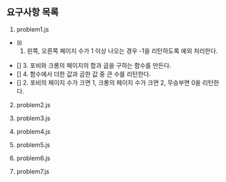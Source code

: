 ## 요구사항 목록

1. problem1.js

- [x] 1. 왼쪽, 오른쪽 페이지 수가 1 이상 나오는 경우 -1을 리턴하도록 예외 처리한다.
- [] 3. 포비와 크롱의 페이지의 합과 곱을 구하는 함수를 만든다.
- [] 4. 함수에서 더한 값과 곱한 값 중 큰 수를 리턴한다.
- [] 2. 포비의 페이지 수가 크면 1, 크롱의 페이지 수가 크면 2, 무승부면 0을 리턴한다.

2. problem2.js

3. problem3.js

4. problem4.js

5. problem5.js

6. problem6.js

7. problem7.js
